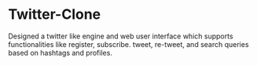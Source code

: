 # Twitter-Clone
Designed a twitter like engine and web user interface which supports functionalities like register, subscribe. tweet, re-tweet, and search queries based on hashtags and profiles.

<In progress....>

